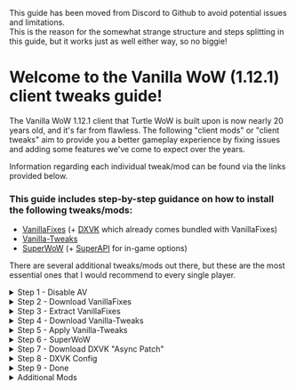 This guide has been moved from Discord to Github to avoid potential issues and limitations.  
This is the reason for the somewhat strange structure and steps splitting in this guide, but it works just as well either way, so no biggie!  

# Welcome to the Vanilla WoW (1.12.1) client tweaks guide!

The Vanilla WoW 1.12.1 client that Turtle WoW is built upon is now nearly 20 years old, and it's far from flawless. The following "client mods" or "client tweaks" aim to provide you a better gameplay experience by fixing issues and adding some features we've come to expect over the years.  

Information regarding each individual tweak/mod can be found via the links provided below.  

### This guide includes step-by-step guidance on how to install the following tweaks/mods:  
* [VanillaFixes](<https://github.com/hannesmann/vanillafixes>) (+ [DXVK](<https://github.com/doitsujin/dxvk>) which already comes bundled with VanillaFixes)  
* [Vanilla-Tweaks](<https://github.com/brndd/vanilla-tweaks>)  
* [SuperWoW](<https://github.com/balakethelock/SuperWoW>) (+ [SuperAPI](<https://github.com/balakethelock/SuperAPI>) for in-game options)  

There are several additional tweaks/mods out there, but these are the most essential ones that I would recommend to every single player.  

<details>
<summary> Step 1 - Disable AV </summary>

## Client Tweaks - Step 1

Before we start we must disable our Antivirus software and add TurtleWoW's game folder to exclusions.  
This is to ensure that Windows Defender (or any other antivirus software you may have) doesn't delete any of the files.  

**The explanation for why AV software false flags VanillaFixes can be found on the [VanillaFixes - Releases](<https://github.com/hannesmann/vanillafixes/releases>) page.**  

> In short, there's no way for antivirus software to differentiate between VanillaFixes, which *we want* to inject the mod DLL's into our game, and a malicious DLL injector that would be used for nefarious purposes. As a result it considers VanillaFixes a virus/malware even though it's not. 

### These are the steps shown in the video below:
1. Open **Windows Defender** / **Windows Security**
2. Under **Virus & threat protection**, click **Manage settings**
3. Set **Real-time protection** to **Off**
4. Scroll down to **Exclusions** and click **Add or remove exclusions**
5. Click **+ Add an exclusion** and select **Folder**
6. Navigate to your TurtleWoW installation folder and hit **Select Folder**
> for example "G:\TWoW\twmoa_1172" as seen in the video below
7. Confirm in **Exclusions** list that the game folder was added successfully


[![Video](https://github.com/TWGuide/client-tweaks/Media/Step1.png)](https://github.com/user-attachments/assets/a9a1e95a-dd7f-454e-97ce-10fe912f5f5e)

</details>


<details>
<summary> Step 2 - Download VanillaFixes </summary>

## Client Tweaks - Step 2
Now, let's download our first actual client tweak, we'll start with VanillaFixes!

Confirm that your antivirus software is still temporarily **disabled** during the download and installation of **VanillaFixes**

### These are the steps shown in the video below:
1. Head on over to **GitHub** and download the latest version of [**VanillaFixes**](<https://github.com/hannesmann/vanillafixes/releases>) 
> (*DXVK version highly recommended, if it doesn't work you can just delete d3d9.dll from your TurtleWoW game folder later*)
2. Save the VanillaFixes zip file somewhere you will be able to find it for the next step

[![Video](https://github.com/TWGuide/client-tweaks/Media/Step2.png)](https://github.com/user-attachments/assets/9424cdbc-5721-4c86-a063-650d5fd7ffcb)
</details>


<details>
<summary> Step 3 - Extract VanillaFixes </summary>

## Client Tweaks - Step 3
Time to extract VanillaFixes and place it in the game folder!

Confirm that your antivirus software is still temporarily **disabled** during the download and installation of **VanillaFixes**

### These are the steps shown in the video below:
1. **Locate** the **VanillaFixes** zip file you downloaded during Client Tweaks - Step 2
2. **Extract** the zip file contents
3. **Move**/**copy** the extracted files over to your **TurtleWoW game folder**
4. If everything was done correctly, **VanillaFixes/VanillaFixes-DXVK is now successfully installed**

**Important note:** From now on we will use VanillaFixes.exe to start the game, otherwise all of these tweaks and mods will not be enabled!

[![Video](https://github.com/TWGuide/client-tweaks/Media/Step3.png)](https://github.com/user-attachments/assets/c6c09a0f-95f5-4e80-93b5-3c4e864ae25e)
</details>

<details>
<summary> Step 4 - Download Vanilla-Tweaks </summary>

## Client Tweaks - Step 4  
Now let's download Vanilla-Tweaks  
> Although Vanilla-Tweaks is now built into the launcher, we'll do a regular installation for the sake of consistency and avoid the TurtleWoW.exe launcher  

For this step it **doesn't matter** whether your antivirus software is **enabled** or **disabled**  

### These are the steps shown in the video below:
1. Head on over to **GitHub** and download [**Vanilla-Tweaks**](<https://github.com/brndd/vanilla-tweaks/releases>) for Windows
2. **Save** the zip file to your computer
3. **Locate** and **extract** the Vanilla-Tweaks zip file

[![Video](https://github.com/TWGuide/client-tweaks/Media/Step4.png)](https://github.com/user-attachments/assets/ab156f4b-ea97-4e80-b1ee-d301dc1b271f)
</details>

<details>
<summary> Step 5 - Apply Vanilla-Tweaks </summary>

## Client Tweaks - Step 5
Now let's install/apply Vanilla-Tweaks 
> Although Vanilla-Tweaks is now built into the launcher, we'll do a regular installation for the sake of consistency and avoid the TurtleWoW.exe launcher

For this step it **doesn't matter** whether your antivirus software is **enabled** or **disabled**

### These are the steps shown in the video below:
1. **Copy** your **WoW.exe** file from TurtleWoW game folder **into the Vanilla-Tweaks folder**
2. **Drag** & **drop** the original **WoW.exe** onto **Vanilla-Tweaks.exe**
3. A new file named **WoW_Tweaked.exe** will appear in your **Vanilla-Tweaks folder**
4. **Move/copy** the new **WoW_Tweaked.exe** over to your **TurtleWoW game folder**
5. **Rename** the old **WoW.exe** to **WoW_OLD.exe** or something similar
6. **Rename** the new **WoW_Tweaked.exe** file to **WoW.exe**
7. If everything was done correctly, **Vanilla-Tweaks is now installed successfully**

[![Video](https://github.com/TWGuide/client-tweaks/Media/Step5.png)](https://github.com/user-attachments/assets/475d4148-d0c1-497f-82a1-5c5c35e524f7)
</details>

<details>
<summary> Step 6 - SuperWoW </summary>

## Client Tweaks - Step 6
Now let's download and install SuperWoW

Your Antivirus software must be **disabled** during the download and installation of **SuperWoW**
> If you need a reminder on how to disable Windows Defender, scroll back up and refer to the **Client Tweaks - Step 1** part of the guide

### These are the steps shown in the video below:
1. Head on over to **GitHub** and download the latest version of [**SuperWoW**](<https://github.com/balakethelock/SuperWoW/releases>) 
> Ignore the "SuperWoW mpq patch"
2. **Extract** the SuperWoW zip file contents
3. **Move/copy** only **SuperWoWHook.dll** over to the **TurtleWoW game folder**
> We do not need the SuperWoWLauncher since VanillaFixes will already detect and load SuperWoWHook.dll
4. If everything was done correctly, **SuperWoW is now successfully installed**
> Although in order to see the in-game configuration menu, you also need to download and install the [SuperAPI](<https://github.com/balakethelock/SuperAPI>) addon
> Install SuperAPI like any regular addon. Extract and place files into twow > interface > addons, or by using the [GitAddonsManager](<https://woblight.gitlab.io/overview/gitaddonsmanager/>) (recommended)
> GitAddonsManager install + usage info can be found [here](<https://turtle-wow.fandom.com/wiki/Addons#How_to_Install_Addons>)


[![Video](https://github.com/TWGuide/client-tweaks/Media/Step6.png)](https://github.com/user-attachments/assets/97e6850a-41a9-4263-9de5-0addc3ca84a6)
</details>

<details>
<summary> Step 7 - Download DXVK "Async Patch" </summary>

## Client Tweaks - Step 7
Now we'll add the **optional** "Async Patch" to our previously installed DXVK from Client Tweaks - Step 1-3
> Although this is a completely optional step, I strongly recommend that you try it out as it gives a very significant performance boost (big bump up in FPS, and a much smoother/more responsive game)

It doesn't matter whether your antivirus software is enabled or disabled for these steps

### These are the steps shown in the video below:
1. **Download** and **extract** the [**DXVK Async Patch**](https://tretrauit.me/dxvk-async-builder/) 
> If the link above is broken, try **[this](<https://tretrauit.gitlab.io/dxvk-async-builder//>)** instead
2. **Open** the **extracted folder** and find the folder inside named **x32**
3. Inside the **x32** folder, **copy d3d9.dll**
4. Place **d3d9.dll** into your **TurtleWoW game folder**
5. If prompted, select **Yes/Replace** when asked if you'd like to **replace** the existing **d3d9.dll** that came bundled with **VanillaFixes-DXVK**


[![Video](https://github.com/TWGuide/client-tweaks/Media/Step7.png)](https://github.com/user-attachments/assets/8c9dedf0-dec5-4f4d-9b22-db7fd140751b)
</details>

<details>
<summary> Step 8 - DXVK Config </summary>

## Client Tweaks - Step 8
This is the final step of the entire guide! 
Lastly we will adjust the DXVK configuration file to actually enable Async and some other stuff!

It doesn't matter whether your antivirus software is enabled or disabled for these steps

### These are the steps shown in the video below:
1. **Navigate** to your **TurtleWoW game folder**
2. **Open/edit** the **dxvk.conf** file with a text editor such as **Notepad**
3.  **Replace** all the text inside the file with the text found [**here**](<https://pastebin.com/SgsqegeQ>)
> The above configuration should work for most users without any issues. However, do NOT increase the framerate limit to higher than 245 as this will cause graphical issues.
> If you prioritize energy savings over performance, lower the d3d9.maxFrameRate = 245 to match your monitor's refresh rate (common refresh rates are 60, 120, and 144).
4. **Save** and close the **text editor**
5.  If done correctly, **DXVK Async Patch is now successfully installed**

**If you for some reason wish to revert the Async Patch, set** `dxvk.enableAsync = True` **to** `dxvk.enableAsync = False`


[![Video](https://github.com/TWGuide/client-tweaks/Media/Step8.png)](https://github.com/user-attachments/assets/ae81090e-f6f9-4515-8430-72bbf34bd8ce)
</details>

<details>
<summary> Step 9 - Done </summary>

### Thanks for checking out my guide, I really hope it helped you and I also hope you liked it!

Don't forget to re-enable your **Anti-virus software** once you've downloaded and installed these mods, and excluded/whitelisted the turtlewow game folder!

**Also remember that from now on VanillaFixes.exe should be used to start the game, otherwise all of these tweaks and mods will not be enabled!**

-Peachoo/Ieaiaio

</details>

<details>
<summary> Additional Mods </summary>

As mentioned, there are other mods out there which can be added very easily now that we have VanillaFixes installed.  

**Great additional Tweaks/Mods:**  
* **[Interact](<https://github.com/luskanek/Interact>):** Adds the "Interact Key" feature from modern WoW to the 1.12 client  
> This mod was primarily made for use with the Steam Deck, but it can be useful to anyone!  

* **[Nampower](<https://github.com/pepopo978/nampower>):**  Fixes a flaw in the 1.12 client which can lead to a DPS increase for casters with high ping  
> The above link is a forked version which is in it's beta phase, the original can be found [here](<https://github.com/namreeb/nampower>)  
> I suggest trying pepopo978's fork (the bold link above), as it has more features and a [companion addon](<https://github.com/pepopo978/nampowersettings>) for in-game configuration!  

* **[VanillaMultiMonitorFix](<https://github.com/Mates1500/VanillaMultiMonitorFix>):** Fix for multi monitor setups with differing resolutions for the 1.12 client  
> Adding this to the list just in case VanillaFixes didn't already fix this issue for you. I didn't personally need this fix, but maybe some do.  

* **[UnitXP SP3](<https://github.com/allfoxwy/UnitXP_SP3>):** Attempts to modernize the Vanilla 1.12 client
> Adds features like nameplates that hide when not in line of sight, better tab target functionality, and more!  
> Comes with a [companion addon](<https://github.com/allfoxwy/UnitXP_SP3_Addon>) for in-game configuration  

**VanillaMultiMonitorFix.dll** & **nampower.dll** can simply be dropped into TurtleWoW game folder **without** further configuration, as they are already included in the **dlls.txt** file out of the box.
**UnitXP & Interact** requires their DLL files to be added to the **dlls.txt** file in your TurtleWoW game folder, simply add `interact.dll` & `unitxp_sp3.dll` to the bottom of the text file
</details>
